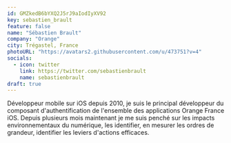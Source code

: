 ```yaml
---
id: GMZkedB6bYXQ2J5rJ9aIodIyXV92
key: sebastien_brault
feature: false
name: "Sébastien Brault"
company: "Orange"
city: Trégastel, France
photoURL: "https://avatars2.githubusercontent.com/u/473751?v=4"
socials:
  - icon: twitter
    link: https://twitter.com/sebastienbrault
    name: sebastienbrault
draft: true
---
```

Développeur mobile sur iOS depuis 2010, je suis le principal développeur du composant d'authentification de l'ensemble des applications Orange France iOS. Depuis plusieurs mois maintenant je me suis penché sur les impacts environnementaux du numérique, les identifier, en mesurer les ordres de grandeur, identifier les leviers d'actions efficaces.

